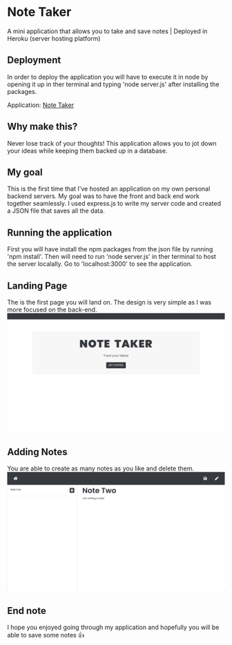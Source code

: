 
# Note Taker
A mini application that allows you to take and save notes | Deployed in Heroku (server hosting platform)

## Deployment

In order to deploy the application you will have to execute it in node by opening it up in ther terminal and typing 'node server.js' after installing the packages. 

Application: [Note Taker](https://secure-peak-10243.herokuapp.com/)

## Why make this?
Never lose track of your thoughts! This application allows you to jot down your ideas while keeping them backed up in a database.

## My goal
This is the first time that I've hosted an application on my own personal backend servers. My goal was to have the front and back end work together seamlessly. I used express.js to write my server code and created a JSON file that saves all the data.


## Running the application

First you will have install the npm packages from the json file by running 'npm install'. Then will need to run 'node server.js' in ther terminal to host the server localally. Go to 'localhost:3000' to see the application.

## Landing Page

The is the first page you will land on. The design is very simple as I was more focused on the back-end.
![Landing Page](./public/assets/images/landing.png)

## Adding Notes

You are able to create as many notes as you like and delete them.
![Adding Notes](./public/assets/images/note.png)

## End note
I hope you enjoyed going through my application and hopefully you will be able to save some notes 👍
